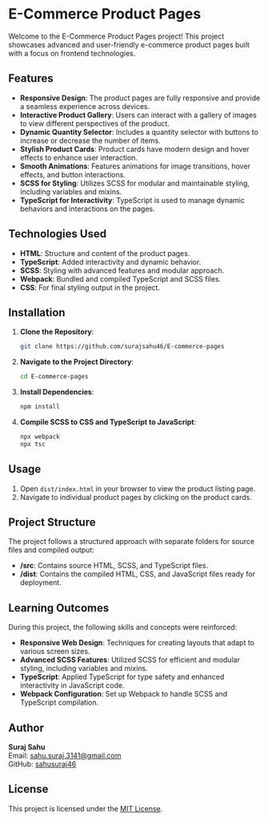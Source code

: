 
# E-Commerce Product Pages

Welcome to the E-Commerce Product Pages project! This project showcases advanced and user-friendly e-commerce product pages built with a focus on frontend technologies.

## Features

- **Responsive Design**: The product pages are fully responsive and provide a seamless experience across devices.
- **Interactive Product Gallery**: Users can interact with a gallery of images to view different perspectives of the product.
- **Dynamic Quantity Selector**: Includes a quantity selector with buttons to increase or decrease the number of items.
- **Stylish Product Cards**: Product cards have modern design and hover effects to enhance user interaction.
- **Smooth Animations**: Features animations for image transitions, hover effects, and button interactions.
- **SCSS for Styling**: Utilizes SCSS for modular and maintainable styling, including variables and mixins.
- **TypeScript for Interactivity**: TypeScript is used to manage dynamic behaviors and interactions on the pages.

## Technologies Used

- **HTML**: Structure and content of the product pages.
- **TypeScript**: Added interactivity and dynamic behavior.
- **SCSS**: Styling with advanced features and modular approach.
- **Webpack**: Bundled and compiled TypeScript and SCSS files.
- **CSS**: For final styling output in the project.

## Installation

1. **Clone the Repository**:
    ```bash
    git clone https://github.com/surajsahu46/E-commerce-pages
    ```

2. **Navigate to the Project Directory**:
    ```bash
    cd E-commerce-pages
    ```

3. **Install Dependencies**:
    ```bash
    npm install
    ```

4. **Compile SCSS to CSS and TypeScript to JavaScript**:
    ```bash
    npx webpack
    npx tsc
    ```

## Usage

1. Open `dist/index.html` in your browser to view the product listing page.
2. Navigate to individual product pages by clicking on the product cards.

## Project Structure

The project follows a structured approach with separate folders for source files and compiled output:

- **/src**: Contains source HTML, SCSS, and TypeScript files.
- **/dist**: Contains the compiled HTML, CSS, and JavaScript files ready for deployment.

## Learning Outcomes

During this project, the following skills and concepts were reinforced:

- **Responsive Web Design**: Techniques for creating layouts that adapt to various screen sizes.
- **Advanced SCSS Features**: Utilized SCSS for efficient and modular styling, including variables and mixins.
- **TypeScript**: Applied TypeScript for type safety and enhanced interactivity in JavaScript code.
- **Webpack Configuration**: Set up Webpack to handle SCSS and TypeScript compilation.

## Author

**Suraj Sahu**  
Email: [sahu.suraj.3141@gmail.com](mailto:sahu.suraj.3141@gmail.com)  
GitHub: [sahusuraj46](https://github.com/sahusuraj46)

## License

This project is licensed under the [MIT License](https://opensource.org/licenses/MIT).